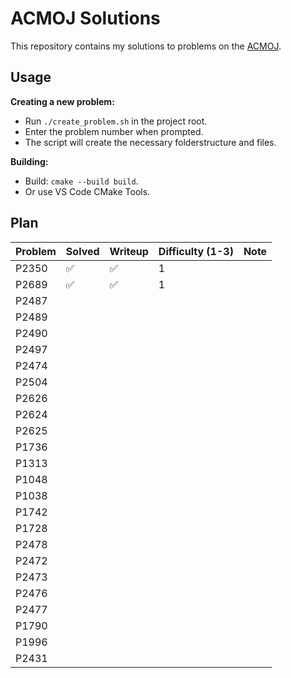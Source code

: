 # ACMOJ Solutions

This repository contains my solutions to problems on the [ACMOJ](https://acm.sjtu.edu.cn/OnlineJudge/).

## Usage
**Creating a new problem:**
-   Run `./create_problem.sh` in the project root.
-   Enter the problem number when prompted.
-   The script will create the necessary folderstructure and files.

**Building:**

- Build: `cmake --build build`.
- Or use VS Code CMake Tools.

## Plan

| Problem | Solved | Writeup | Difficulty (1-3) | Note |
| ------- | ------ | ------- | ---------------- | ---- |
| P2350   | ✅      | ✅       | 1                |      |
| P2689   | ✅      | ✅       | 1                |      |
| P2487   |        |         |                  |      |
| P2489   |        |         |                  |      |
| P2490   |        |         |                  |      |
| P2497   |        |         |                  |      |
| P2474   |        |         |                  |      |
| P2504   |        |         |                  |      |
| P2626   |        |         |                  |      |
| P2624   |        |         |                  |      |
| P2625   |        |         |                  |      |
| P1736   |        |         |                  |      |
| P1313   |        |         |                  |      |
| P1048   |        |         |                  |      |
| P1038   |        |         |                  |      |
| P1742   |        |         |                  |      |
| P1728   |        |         |                  |      |
| P2478   |        |         |                  |      |
| P2472   |        |         |                  |      |
| P2473   |        |         |                  |      |
| P2476   |        |         |                  |      |
| P2477   |        |         |                  |      |
| P1790   |        |         |                  |      |
| P1996   |        |         |                  |      |
| P2431   |        |         |                  |      |
